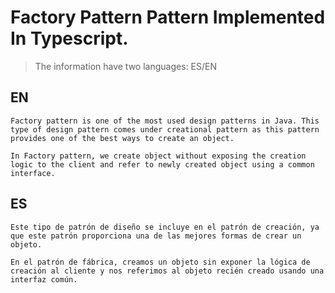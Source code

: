 # Factory Pattern Pattern Implemented In Typescript.

> The information have two languages: ES/EN

## EN
```
Factory pattern is one of the most used design patterns in Java. This type of design pattern comes under creational pattern as this pattern provides one of the best ways to create an object.

In Factory pattern, we create object without exposing the creation logic to the client and refer to newly created object using a common interface.
```

## ES
```
Este tipo de patrón de diseño se incluye en el patrón de creación, ya que este patrón proporciona una de las mejores formas de crear un objeto.

En el patrón de fábrica, creamos un objeto sin exponer la lógica de creación al cliente y nos referimos al objeto recién creado usando una interfaz común.
```